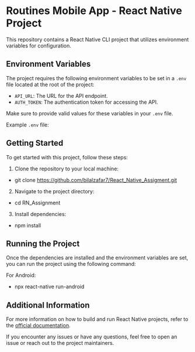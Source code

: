 # Routines Mobile App - React Native Project

This repository contains a React Native CLI project that utilizes environment variables for configuration.

## Environment Variables

The project requires the following environment variables to be set in a `.env` file located at the root of the project:

-  `API_URL`: The URL for the API endpoint.
-  `AUTH_TOKEN`: The authentication token for accessing the API.

Make sure to provide valid values for these variables in your `.env` file.

Example `.env` file:

## Getting Started

To get started with this project, follow these steps:

1. Clone the repository to your local machine:

-  git clone https://github.com/bilalzafar7/React_Native_Assigment.git

2. Navigate to the project directory:

-  cd RN_Assignment

3. Install dependencies:

-  npm install

## Running the Project

Once the dependencies are installed and the environment variables are set, you can run the project using the following command:

For Android:

-  npx react-native run-android

## Additional Information

For more information on how to build and run React Native projects, refer to the [official documentation](https://reactnative.dev/docs/environment-setup).

If you encounter any issues or have any questions, feel free to open an issue or reach out to the project maintainers.
